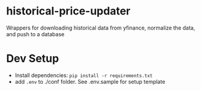 # historical-price-updater
Wrappers for downloading historical data from yfinance, normalize the data, and push to a database

# Dev Setup
- Install dependencies: `pip install -r requirements.txt`
- add `.env` to ./conf folder. See .env.sample for setup template
